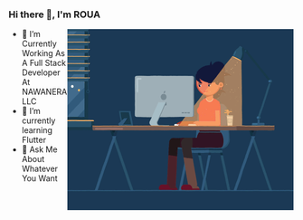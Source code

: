 ### Hi there 👋, I'm ROUA


 <img align="right" alt="GIF" src="https://github.com/RouaBoussetta/RouaBoussetta/blob/main/computer.gif" width="400" height="320" />
 

- 🔭 I’m Currently Working As A Full Stack Developer At NAWANERA LLC
- 🌱 I’m currently learning Flutter
- 💬 Ask Me About Whatever You Want




